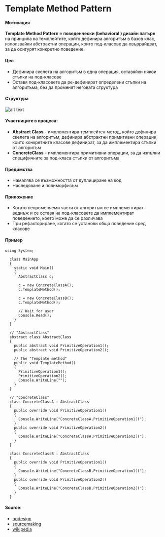 # Template Method Pattern

#### Мотивация
**Template Method Pattern** е **поведенчески (behavioral ) дизайн патърн** на принципа на темплейтите, който дефинира алгоритъм в базов клас,
използвайки абстрактни операции, които под-класове да овъррайдват, за да осигурят конкретно поведение.

#### Цел
* Дефинира скелета на алгоритъм в една операция, оставяйки някои стъпки на под-класове
* Оставя под-класовете да ре-дефинират определени стъпки на алгоритъма, без да променят неговата структура

#### Структура 
 ![alt text](https://raw.github.com/svetlai/TelerikAcademy/tree/master/Programming-with-C%23/High-Quality-Code/16-Behavioral-Design-Patterns/imgs/template-method-uml.svg "Template Method UML Diagram")

#### Участниците в процеса:
- **Abstract Class** - имплементира темплейтен метод, който дефинира скелета на алгоритъм; дефинира абстрактни примитивни операции, които конкретните класове дефинират, за да имплементира стъпки от алгоритъм
- **ConcreteClass** - имплементира примитивни операции, за да изпълни специфичните за под-класа стъпки от алгоритъма 

#### Предимства
* Намалява се възможността от дуплициране на код
* Наследяване и полиморфизъм

#### Приложение
* Когато непроменяеми части от алгоритъм се имплементират веднъж и се оставя на под-класовете да имплементират 
поведението, което може да се различава
* При рефакториране, когато се установи общо поведение сред класове

#### Пример

    using System;
    
      class MainApp
      {
        static void Main()
        {
          AbstractClass c;
     
          c = new ConcreteClassA();
          c.TemplateMethod();
    
          c = new ConcreteClassB();
          c.TemplateMethod();
    
          // Wait for user 
          Console.Read();
        }
      }
    
      // "AbstractClass"
      abstract class AbstractClass
      {
        public abstract void PrimitiveOperation1();
        public abstract void PrimitiveOperation2();
    
        // The "Template method" 
        public void TemplateMethod()
        {
          PrimitiveOperation1();
          PrimitiveOperation2();
          Console.WriteLine("");
        }
      }
    
      // "ConcreteClass" 
      class ConcreteClassA : AbstractClass
      {
        public override void PrimitiveOperation1()
        {
          Console.WriteLine("ConcreteClassA.PrimitiveOperation1()");
        }
        public override void PrimitiveOperation2()
        {
          Console.WriteLine("ConcreteClassA.PrimitiveOperation2()");
        }
      }
    
      class ConcreteClassB : AbstractClass
      {
        public override void PrimitiveOperation1()
        {
          Console.WriteLine("ConcreteClassB.PrimitiveOperation1()");
        }
        public override void PrimitiveOperation2()
        {
          Console.WriteLine("ConcreteClassB.PrimitiveOperation2()");
        }
      }

#### Source:
* [oodesign](http://www.oodesign.com/template-method-pattern.html)
* [sourcemaking](https://sourcemaking.com/design_patterns/template_method/c-sharp-dot-net)
* [wikipedia](https://en.wikipedia.org/wiki/Template_method_pattern)